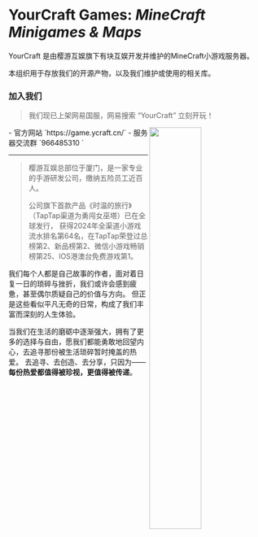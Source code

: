 # **YourCraft Games**: _MineCraft Minigames & Maps_

YourCraft 是由樱游互娱旗下有块互娱开发并维护的MineCraft小游戏服务器。

本组织用于存放我们的开源产物，以及我们维护或使用的相关库。

### 加入我们

> 我们现已上架网易国服，网易搜索 “YourCraft” 立刻开玩！
<img align="right" height=45% width=45% src="https://github.com/YourCraftMC/.github/img/text_1440p.png" />
- 官方网站 `https://game.ycraft.cn/`
- 服务器交流群 `966485310 `

___

> 樱游互娱总部位于厦门，是一家专业的手游研发公司，缴纳五险员工近百人。
> 
> 公司旗下首款产品《时温的旅行》（TapTap渠道为勇闯女巫塔）已在全球发行，
> 获得2024年全渠道小游戏流水排名第64名，在TapTap荣登过总榜第2、新品榜第2、微信小游戏畅销榜第25、IOS港澳台免费游戏第1。

我们每个人都是自己故事的作者，面对着日复一日的琐碎与挫折，我们或许会感到疲惫，甚至偶尔质疑自己的价值与方向。
但正是这些看似平凡无奇的日常，构成了我们丰富而深刻的人生体验。

当我们在生活的磨砺中逐渐强大，拥有了更多的选择与自由，愿我们都能勇敢地回望内心，去追寻那份被生活琐碎暂时掩盖的热爱。
去追寻、去创造、去分享，只因为——**每份热爱都值得被珍视，更值得被传递**。

